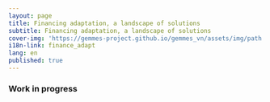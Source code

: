 ```yaml
---
layout: page
title: Financing adaptation, a landscape of solutions
subtitle: Financing adaptation, a landscape of solutions
cover-img: 'https://gemmes-project.github.io/gemmes_vn/assets/img/path.jpg'
i18n-link: finance_adapt
lang: en
published: true
---
```


### Work in progress